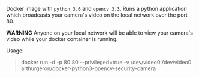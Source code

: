 Docker image with `python 3.6` and `opencv 3.3`.
Runs a python application which broadcasts your camera's video on the local network over the port 80.   
   
**WARNING** Anyone on your local network will be able to view your camera's video while your docker container is running.   
   
Usage:   
> docker run -d -p 80:80 --privileged=true -v /dev/video0:/dev/video0 arthurgeron/docker-python3-opencv-security-camera
